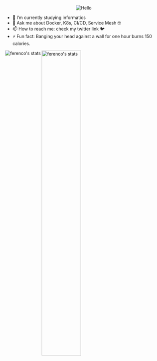 <div align="center">
<img src="https://media2.giphy.com/media/dzaUX7CAG0Ihi/giphy.gif?cid=ecf05e47x75n11vd31h4xj53sqylrgshxfedv31731cjebks&rid=giphy.gif" alt="Hello">
</div>

- 🌱 I’m currently studying informatics 
- 💬 Ask me about Docker, K8s, CI/CD, Service Mesh :nerd_face:
- 📫 How to reach me: check my twitter link :bird:
- ⚡ Fun fact: Banging your head against a wall for one hour burns 150 calories.

<p><img align="left" src="https://github-readme-stats.vercel.app/api/top-langs/?username=ferencovonmatterhorn&layout=compact&hide=html" alt="ferenco's stats" /></p>
<p><img align="center" src="https://github-readme-stats.vercel.app/api?username=ferencovonmatterhorn&show_icons=true&count_private=true" alt="ferenco's stats" width="50%"/></p>  
